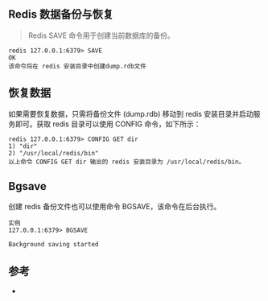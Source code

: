 ## Redis 数据备份与恢复

>Redis SAVE 命令用于创建当前数据库的备份。

```
redis 127.0.0.1:6379> SAVE 
OK
该命令将在 redis 安装目录中创建dump.rdb文件
```

## 恢复数据
如果需要恢复数据，只需将备份文件 (dump.rdb) 移动到 redis 安装目录并启动服务即可。获取 redis 目录可以使用 CONFIG 命令，如下所示：

```
redis 127.0.0.1:6379> CONFIG GET dir
1) "dir"
2) "/usr/local/redis/bin"
以上命令 CONFIG GET dir 输出的 redis 安装目录为 /usr/local/redis/bin。
```

## Bgsave
创建 redis 备份文件也可以使用命令 BGSAVE，该命令在后台执行。
```
实例
127.0.0.1:6379> BGSAVE

Background saving started
```


## 参考
- 
